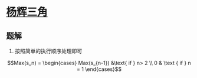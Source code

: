 # [杨辉三角](https://leetcode-cn.com/problems/pascals-triangle/)

## 题解
1. 按照简单的执行顺序处理即可

```math
Max(s_n) = \begin{cases}
  Max(s_{n-1}) &\text{ if } n> 2 \\
  0 & \text { if } n = 1
\end{cases}
```